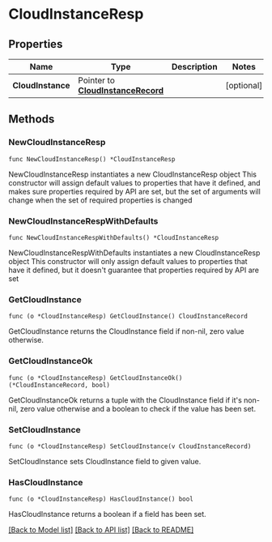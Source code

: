 # CloudInstanceResp

## Properties

Name | Type | Description | Notes
------------ | ------------- | ------------- | -------------
**CloudInstance** | Pointer to [**CloudInstanceRecord**](CloudInstanceRecord.md) |  | [optional] 

## Methods

### NewCloudInstanceResp

`func NewCloudInstanceResp() *CloudInstanceResp`

NewCloudInstanceResp instantiates a new CloudInstanceResp object
This constructor will assign default values to properties that have it defined,
and makes sure properties required by API are set, but the set of arguments
will change when the set of required properties is changed

### NewCloudInstanceRespWithDefaults

`func NewCloudInstanceRespWithDefaults() *CloudInstanceResp`

NewCloudInstanceRespWithDefaults instantiates a new CloudInstanceResp object
This constructor will only assign default values to properties that have it defined,
but it doesn't guarantee that properties required by API are set

### GetCloudInstance

`func (o *CloudInstanceResp) GetCloudInstance() CloudInstanceRecord`

GetCloudInstance returns the CloudInstance field if non-nil, zero value otherwise.

### GetCloudInstanceOk

`func (o *CloudInstanceResp) GetCloudInstanceOk() (*CloudInstanceRecord, bool)`

GetCloudInstanceOk returns a tuple with the CloudInstance field if it's non-nil, zero value otherwise
and a boolean to check if the value has been set.

### SetCloudInstance

`func (o *CloudInstanceResp) SetCloudInstance(v CloudInstanceRecord)`

SetCloudInstance sets CloudInstance field to given value.

### HasCloudInstance

`func (o *CloudInstanceResp) HasCloudInstance() bool`

HasCloudInstance returns a boolean if a field has been set.


[[Back to Model list]](../README.md#documentation-for-models) [[Back to API list]](../README.md#documentation-for-api-endpoints) [[Back to README]](../README.md)


